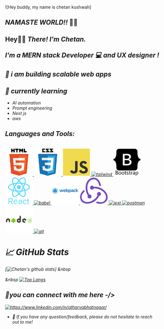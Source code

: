 ![Hey buddy, my name is chetan kushwah]
<h2> <i><em>NAMASTE WORLD!!</em></i> 🚀🚀 </h2>
<h2>Hey👋🏻 <i>There! I'm Chetan.<i/> <br><br>
 I'm a MERN stack Developer 💻 and UX designer !</h2>
            <h2>🔭 i am building scalable web apps</h2>


<h2>🌱 currently learning</h2>
<ul>
    <li>AI automation</li>
    <li>Prompt engineering</li>
    <li>Next js</li>
    <li>aws</li>
    
   
</ul>

<h2 align="left"><i><b>Languages and Tools:</b></i></h2><br>
        <a href="https://www.w3.org/html/" target="_blank" rel="noreferrer"> <img
            src="https://raw.githubusercontent.com/devicons/devicon/master/icons/html5/html5-original-wordmark.svg"
            alt="html5" width="90" height="90" /> </a> 
   <a href="https://www.w3schools.com/cpp/" target="_blank"
        rel="noreferrer"> 
              <img src="https://raw.githubusercontent.com/devicons/devicon/master/icons/css3/css3-original-wordmark.svg"
            alt="css3" width="90" height="90" /> </a> 
             <a href="https://developer.mozilla.org/en-US/docs/Web/JavaScript"
        target="_blank" rel="noreferrer"> <img
            src="https://raw.githubusercontent.com/devicons/devicon/master/icons/javascript/javascript-original.svg"
            alt="javascript" width="90" height="90" /> </a> 
            <a href="https://tailwindcss.com/" target="_blank" rel="noreferrer"> <img
            src="https://www.vectorlogo.zone/logos/tailwindcss/tailwindcss-icon.svg" alt="tailwind" width="90"
            height="90" /> </a>
 <a href="https://getbootstrap.com" target="_blank" rel="noreferrer"> <img
            src="https://raw.githubusercontent.com/devicons/devicon/master/icons/bootstrap/bootstrap-plain-wordmark.svg"
            alt="bootstrap" width="90" height="90" /> </a> 
            <a href="https://reactjs.org/" target="_blank" rel="noreferrer"> <img
            src="https://raw.githubusercontent.com/devicons/devicon/master/icons/react/react-original-wordmark.svg"
            alt="react" width="90" height="90" /> </a> 
            <a href="https://babeljs.io/" target="_blank" rel="noreferrer"> <img
            src="https://www.vectorlogo.zone/logos/babeljs/babeljs-icon.svg" alt="babel" width="90" height="90" /> </a>
             <a href="https://webpack.js.org" target="_blank" rel="noreferrer"> <img
            src="https://raw.githubusercontent.com/devicons/devicon/d00d0969292a6569d45b06d3f350f463a0107b0d/icons/webpack/webpack-original-wordmark.svg"
            alt="webpack" width="90" height="90" /> 
        </a>
            <a href="https://redux.js.org" target="_blank" rel="noreferrer"> <img
            src="https://raw.githubusercontent.com/devicons/devicon/master/icons/redux/redux-original.svg" alt="redux"
            width="90" height="90" /> </a> 
             <a href="https://jestjs.io" target="_blank"
        rel="noreferrer"> <img src="https://www.vectorlogo.zone/logos/jestjsio/jestjsio-icon.svg" alt="jest" width="90"
            height="90" /> </a> 
             <a href="https://postman.com" target="_blank" rel="noreferrer">
        <img src="https://www.vectorlogo.zone/logos/getpostman/getpostman-icon.svg" alt="postman" width="90"
            height="90" /> </a> 
            <a href="https://nodejs.org" target="_blank" rel="noreferrer"> <img
            src="https://raw.githubusercontent.com/devicons/devicon/master/icons/nodejs/nodejs-original-wordmark.svg"
            alt="nodejs" width="90" height="90" /> </a>
            <a href="https://git-scm.com/" target="_blank" rel="noreferrer">
        <img src="https://www.vectorlogo.zone/logos/git-scm/git-scm-icon.svg" alt="git" width="90" height="90" /> </a>
  
  </p>
</div>
<h1>📈 GitHub Stats </h1>

[![Chetan's github stats](https://github-readme-stats.vercel.app/api?username=chetankush&count_private=true&show_icons=true&theme=radical&hide_rank=false)]
&nbsp
<br><br>
&nbsp
[![Top Langs](https://github-readme-stats.vercel.app/api/top-langs/?username=chetankush&theme=radical)](https://github.com/chetankush/github-readme-stats)

<h2 align="left">🤝you can connect with me here -/> </h2>
<p align="left">
<a href="https://www.linkedin.com/in/chetan-kushwah-5592371b9/" target="blank"><img align="center" src="https://raw.githubusercontent.com/rahuldkjain/github-profile-readme-generator/master/src/images/icons/Social/linked-in-alt.svg" alt="https://www.linkedin.com/in/atharvabhatnagar/" height="30" width="40" /></a> 
 
</p>
<ul><li>💬 If you have any question/feedback, please do not hesitate to reach out to me!</li></ul>
